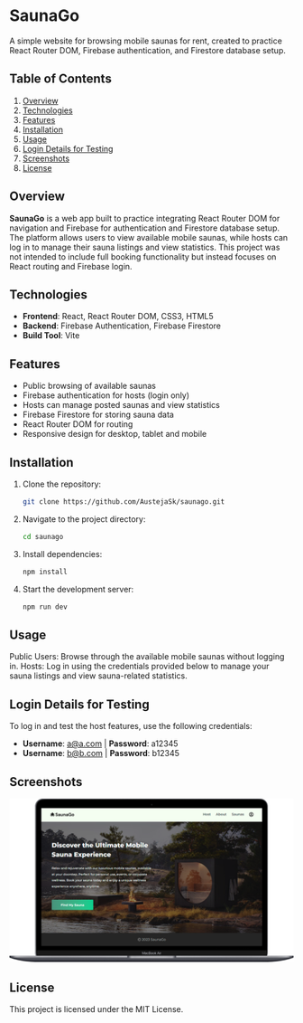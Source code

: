 
# SaunaGo  
A simple website for browsing mobile saunas for rent, created to practice React Router DOM, Firebase authentication, and Firestore database setup.

## Table of Contents
1. [Overview](#overview)
2. [Technologies](#technologies)
3. [Features](#features)
4. [Installation](#installation)
5. [Usage](#usage)
6. [Login Details for Testing](#login-details-for-testing)
7. [Screenshots](#screenshots)
8. [License](#license)

## Overview
**SaunaGo** is a web app built to practice integrating React Router DOM for navigation and Firebase for authentication and Firestore database setup. The platform allows users to view available mobile saunas, while hosts can log in to manage their sauna listings and view statistics. This project was not intended to include full booking functionality but instead focuses on React routing and Firebase login.

## Technologies
- **Frontend**: React, React Router DOM, CSS3, HTML5
- **Backend**: Firebase Authentication, Firebase Firestore
- **Build Tool**: Vite

## Features
- Public browsing of available saunas
- Firebase authentication for hosts (login only)
- Hosts can manage posted saunas and view statistics
- Firebase Firestore for storing sauna data
- React Router DOM for routing
- Responsive design for desktop, tablet and mobile

## Installation
1. Clone the repository:
   ```bash
   git clone https://github.com/AustejaSk/saunago.git
   ```
2. Navigate to the project directory:
   ```bash
   cd saunago
   ```
3. Install dependencies:
   ```bash
   npm install
   ```
4. Start the development server:
   ```bash
   npm run dev
   ```

## Usage
Public Users: Browse through the available mobile saunas without logging in.
Hosts: Log in using the credentials provided below to manage your sauna listings and view sauna-related statistics.

## Login Details for Testing
To log in and test the host features, use the following credentials:
- **Username**: a@a.com | **Password**: a12345  
- **Username**: b@b.com | **Password**: b12345

## Screenshots
![SaunaGo Homepage](https://github.com/AustejaSk/saunago/blob/main/saunago.png?raw=true)

## License
This project is licensed under the MIT License.
